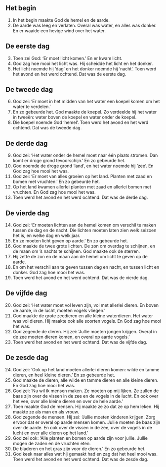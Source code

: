 ## Het begin
1. In het begin maakte God de hemel en de aarde.
2. De aarde was leeg en verlaten. Overal was water, en alles was donker. En er waaide een hevige wind over het water.

## De eerste dag
3. Toen zei God: ‘Er moet licht komen.’ En er kwam licht. 
4. God zag hoe mooi het licht was. Hij scheidde het licht en het donker. 
5. Het licht noemde hij ‘dag’ en het donker noemde hij ‘nacht’.
Toen werd het avond en het werd ochtend. Dat was de eerste dag.

## De tweede dag
6. God zei: ‘Er moet in het midden van het water een koepel komen om het water te verdelen.’ 
7. En zo gebeurde het. God maakte de koepel. Zo verdeelde hij het water in tweeën: water boven de koepel en water onder de koepel. 
8. Die koepel noemde God ‘hemel’.
Toen werd het avond en het werd ochtend. Dat was de tweede dag.

## De derde dag
9. God zei: ‘Het water onder de hemel moet naar één plaats stromen. Dan komt er droge grond tevoorschijn.’ En zo gebeurde het. 
10. God noemde de droge grond ‘land’, en het water noemde hij ‘zee’. En God zag hoe mooi het was.
11. God zei: ‘Er moet van alles groeien op het land. Planten met zaad en bomen met vruchten.’ En zo gebeurde het. 
12. Op het land kwamen allerlei planten met zaad en allerlei bomen met vruchten. En God zag hoe mooi het was.
13. Toen werd het avond en het werd ochtend. Dat was de derde dag.

## De vierde dag
14. God zei: ‘Er moeten lichten aan de hemel komen om verschil te maken tussen de dag en de nacht. Die lichten moeten laten zien welk seizoen het is, en welke dag en welk jaar. 
15. En ze moeten licht geven op aarde.’ En zo gebeurde het. 
16. God maakte de twee grote lichten. De zon om overdag te schijnen, en de maan om ’s nachts te schijnen. God maakte ook de sterren. 
17. Hij zette de zon en de maan aan de hemel om licht te geven op de aarde. 
18. En om het verschil aan te geven tussen dag en nacht, en tussen licht en donker. God zag hoe mooi het was.
19. Toen werd het avond en het werd ochtend. Dat was de vierde dag.

## De vijfde dag
20. God zei: ‘Het water moet vol leven zijn, vol met allerlei dieren. En boven de aarde, in de lucht, moeten vogels vliegen.’ 
21. God maakte de grote zeedieren en alle kleine waterdieren. Het water was vol dieren. Hij maakte ook alle soorten vogels. En God zag hoe mooi het was.
22. God zegende de dieren. Hij zei: ‘Jullie moeten jongen krijgen. Overal in de zee moeten dieren komen, en overal op aarde vogels.’
23. Toen werd het avond en het werd ochtend. Dat was de vijfde dag.

## De zesde dag
24. God zei: ‘Ook op het land moeten allerlei dieren komen: wilde en tamme dieren, en heel kleine dieren.’ En zo gebeurde het. 
25. God maakte de dieren, alle wilde en tamme dieren en alle kleine dieren. En God zag hoe mooi het was.
26. God zei: ‘Nu wil ik mensen maken. Ze moeten op mij lijken. Ze zullen de baas zijn over de vissen in de zee en de vogels in de lucht. En ook over het vee, over alle kleine dieren en over de hele aarde.’ 
27. Toen maakte God de mensen. Hij maakte ze zo dat ze op hem leken. Hij maakte ze als man en als vrouw.
28. God zegende de mensen. Hij zei: ‘Jullie moeten kinderen krijgen. Zorg ervoor dat er overal op aarde mensen komen. Jullie moeten de baas zijn over de aarde. En ook over de vissen in de zee, over de vogels in de lucht en over alle dieren op het land.’
29. God zei ook: ‘Alle planten en bomen op aarde zijn voor jullie. Jullie mogen de zaden en de vruchten eten. 
30. De bladeren en het gras zijn voor de dieren.’ En zo gebeurde het.
31. God keek naar alles wat hij gemaakt had en zag dat het heel mooi was.
Toen werd het avond en het werd ochtend. Dat was de zesde dag.
